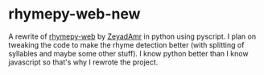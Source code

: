 # rhymepy-web-new
 A rewrite of [rhymepy-web](https://github.com/ZeyadAmr/rhymepy-web) by [ZeyadAmr](https://github.com/ZeyadAmr) in python using pyscript. I plan on tweaking the code to make the rhyme detection better (with splitting of syllables and maybe some other stuff). I know python better than I know javascript so that's why I rewrote the project. 
